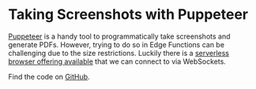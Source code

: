 # Taking Screenshots with Puppeteer

[Puppeteer](https://pptr.dev/) is a handy tool to programmatically take screenshots and generate PDFs. However, trying to do so in Edge Functions can be challenging due to the size restrictions. Luckily there is a [serverless browser offering available](https://www.browserless.io/) that we can connect to via WebSockets.

Find the code on [GitHub](https://github.com/supabase/supabase/tree/master/examples/edge-functions/supabase/functions/puppeteer).
